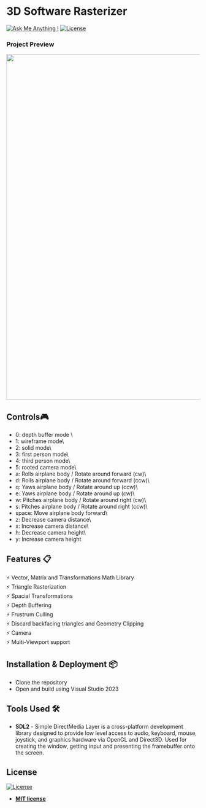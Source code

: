# 3D Software Rasterizer

[![Ask Me Anything !](https://img.shields.io/badge/ask%20me-linkedin-1abc9c.svg)](https://www.linkedin.com/in/diegorr/)
[![License](http://img.shields.io/:license-mit-blue.svg?style=flat-square)](http://badges.mit-license.org)

### Project Preview
<img src="images/Showcase.gif" width="900">

  

## Controls🎮 
- 0: depth buffer mode \
- 1: wireframe mode\
- 2: solid mode\
- 3: first person mode\
- 4: third person mode\
- 5: rooted camera mode\ 
- a: Rolls airplane body / Rotate around forward (cw)\
- d: Rolls airplane body / Rotate around forward (ccw)\
- q: Yaws airplane body / Rotate around up (ccw)\
- e: Yaws airplane body / Rotate around up (cw)\
- w: Pitches airplane body / Rotate around right (cw)\
- s: Pitches airplane body / Rotate around right (ccw)\
- space: Move airplane body forward\
- z: Decrease camera distance\
- x: Increase camera distance\
- h: Decrease camera height\
- y: Increase camera height

## Features 📋
⚡️ Vector, Matrix and Transformations Math Library\
⚡️ Triangle Rasterization\
⚡️ Spacial Transformations\
⚡️ Depth Buffering\
⚡️ Frustrum Culling\
⚡️ Discard backfacing triangles and Geometry Clipping\
⚡️ Camera\
⚡️ Multi-Viewport support

## Installation & Deployment 📦
- Clone the repository
- Open and build using Visual Studio 2023

## Tools Used 🛠️
* <b>SDL2</b> - Simple DirectMedia Layer is a cross-platform development library designed to provide low level access to audio, keyboard, mouse, joystick, and graphics hardware via OpenGL and Direct3D. Used for creating the window, getting input and presenting the framebuffer onto the screen.

## License
[![License](http://img.shields.io/:license-mit-blue.svg?style=flat-square)](http://badges.mit-license.org)

- **[MIT license](http://opensource.org/licenses/mit-license.php)**

